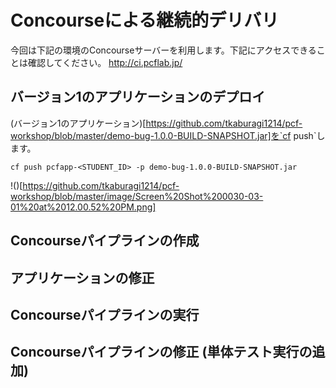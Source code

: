 # Concourseによる継続的デリバリ

今回は下記の環境のConcourseサーバーを利用します。下記にアクセスできることは確認してください。
http://ci.pcflab.jp/

## バージョン1のアプリケーションのデプロイ
(バージョン1のアプリケーション)[https://github.com/tkaburagi1214/pcf-workshop/blob/master/demo-bug-1.0.0-BUILD-SNAPSHOT.jar]を`cf push`します。
``` console
cf push pcfapp-<STUDENT_ID> -p demo-bug-1.0.0-BUILD-SNAPSHOT.jar 
```
!()[https://github.com/tkaburagi1214/pcf-workshop/blob/master/image/Screen%20Shot%200030-03-01%20at%2012.00.52%20PM.png]

## Concourseパイプラインの作成

## アプリケーションの修正

## Concourseパイプラインの実行

## Concourseパイプラインの修正 (単体テスト実行の追加)
